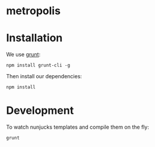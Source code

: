 # metropolis


# Installation

We use [grunt](http://gruntjs.com/):

    npm install grunt-cli -g

Then install our dependencies:

    npm install


# Development

To watch nunjucks templates and compile them on the fly:

    grunt
